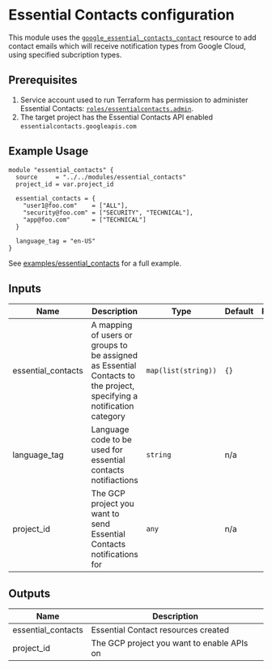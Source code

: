 # Essential Contacts configuration

This module uses the [`google_essential_contacts_contact`](https://www.terraform.io/docs/providers/google/r/google_project_service.html)
resource to add contact emails which will receive notification types from Google Cloud, using specified subcription types.

## Prerequisites

1. Service account used to run Terraform has permission to administer Essential Contacts:
[`roles/essentialcontacts.admin`](https://cloud.google.com/iam/docs/understanding-roles#other-roles).
2. The target project has the Essential Contacts API enabled `essentialcontacts.googleapis.com `

## Example Usage
```
module "essential_contacts" {
  source     = "../../modules/essential_contacts"
  project_id = var.project_id

  essential_contacts = {
    "user1@foo.com"    = ["ALL"],
    "security@foo.com" = ["SECURITY", "TECHNICAL"],
    "app@foo.com"      = ["TECHNICAL"]
  }

  language_tag = "en-US"
}
```

See [examples/essential_contacts](./examples/essential_contacts) for a full example.

<!-- BEGINNING OF PRE-COMMIT-TERRAFORM DOCS HOOK -->
## Inputs

| Name | Description | Type | Default | Required |
|------|-------------|------|---------|:--------:|
| essential\_contacts | A mapping of users or groups to be assigned as Essential Contacts to the project, specifying a notification category | `map(list(string))` | `{}` | no |
| language\_tag | Language code to be used for essential contacts notifiactions | `string` | n/a | yes |
| project\_id | The GCP project you want to send Essential Contacts notifications for | `any` | n/a | yes |

## Outputs

| Name | Description |
|------|-------------|
| essential\_contacts | Essential Contact resources created |
| project\_id | The GCP project you want to enable APIs on |

<!-- END OF PRE-COMMIT-TERRAFORM DOCS HOOK -->
